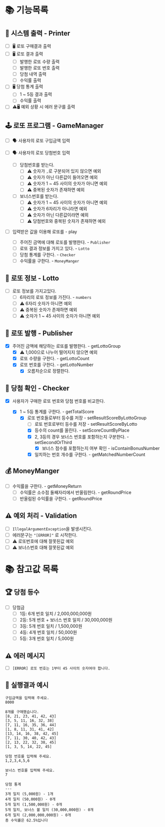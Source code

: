 # 📚 기능목록

## 💭 시스템 출력 - Printer

- [ ] 🖥️ 로또 구매결과 출력
- [ ] 🖥️ 로또 결과 출력
    - [ ] 발행한 로또 수량 출력
    - [ ] 발행한 로또 번호 출력
    - [ ] 당첨 내역 출력
    - [ ] 수익률 출력

- [ ] 🖥️ 당첨 통계 출력
    - [ ] 1 ~ 5등 결과 출력
    - [ ] 수익률 출력
- [ ] ⚠️🖥️ 예외 상황 시 에러 문구를 출력

## 🕹️ 로또 프로그램 - GameManager

- [ ] 🗣️ 사용자의 로또 구입금액 입력

- [ ] 🗣️ 사용자의 로또 당첨번호 입력
    - [ ] 당첨번호를 받는다.
        - [ ] ⚠️ 숫자가 `,`로 구분되어 있지 않으면 예외
        - [ ] ⚠️ 숫자가 아닌 다른값이 들어오면 예외
        - [ ] ⚠️ 숫자가 1 ~ 45 사이의 숫자가 아니면 예외
        - [ ] ⚠️ 중복된 숫자가 존재하면 예외
    - [ ] 보너스번호를 받는다.
        - [ ] ⚠️ 숫자가 1 ~ 45 사이의 숫자가 아니면 예외
        - [ ] ⚠️ 숫자가 6자리가 아니라면 예외
        - [ ] ⚠️ 숫자가 아닌 다른값이라면 예외
        - [ ] ⚠️ 당첨번호와 중복된 숫자가 존재하면 예외

- [ ] 입력받은 값을 이용해 로또를 - play
    - [ ] 주어진 금액에 대해 로또를 발행한다. - `Publisher`
    - [ ] 로또 결과 정보를 가지고 있다. - `Lotto`
    - [ ] 당첨 통계를 구한다. - `Checker`
    - [ ] 수익률을 구한다. - `MoneyManger`

## 💭 로또 정보 - Lotto

- [ ] 로또 정보를 가지고있다.
    - [ ] 6자리의 로또 정보를 가진다. - `numbers`
    - [ ] ⚠️ 6자리 숫자가 아니면 예외
    - [ ] ⚠️ 중복된 숫자가 존재하면 예외
    - [ ] ⚠️ 숫자가 1 ~ 45 사이의 숫자가 아니면 예외

## 🎲 로또 발행 - Publisher

- [x] 주어진 금액에 해당하는 로또를 발행한다. - getLottoGroup
    - [x] ⚠️ 1,000으로 나누어 떨어지지 않으면 예외
    - [x] 로또 수량을 구한다. - getLottoCount
    - [x] 로또 번호를 구한다. - getLottoNumber
        - [x] 오름차순으로 정렬한다.

## 🔎 당첨 확인 - Checker

- [x] 사용자가 구매한 로또 번호와 당첨 번호를 비교한다.

    - [x] 1 ~ 5등 통계를 구한다. - getTotalScore
        - [x] 로또 번호들로부터 등수를 저장 - setResultScoreByLottoGroup
            - [ ] 로또 번호로부터 등수를 저장 - setResultScoreByLotto
            - [x] 등수의 count를 올린다. - setScoreCountByPlace
            - [x] 2, 3등의 경우 보너스 번호를 포함하는지 구분한다. - setSecondOrThird
                - [x] 보너스 점수를 포함하는지 여부 확인 - isContainBonusNumber
            - [x] 일치하는 번호 개수를 구한다. - getMatchedNumberCount

## 💰 MoneyManger

- [ ] 수익률을 구한다. - getMoneyReturn
    - [ ] 수익률은 소수점 둘째자리에서 반올림한다. - getRoundPrice
    - [ ] 반올림된 수익률을 구한다. - getRoundPrice

## ⚠️ 예외 처리 - Validation

- [ ] `IllegalArgumentException`을 발생시킨다.
- [ ] 에러문구는 `"[ERROR]"` 로 시작한다.
- [ ] ⚠️ 로또번호에 대해 잘못된값 예외
- [ ] ⚠️ 보너스번호 대해 잘못된값 예외

# 📚 참고값 목록

## 🏆 당첨 등수

- [ ] 당첨금
    - [ ] 1등: 6개 번호 일치 / 2,000,000,000원
    - [ ] 2등: 5개 번호 + 보너스 번호 일치 / 30,000,000원
    - [ ] 3등: 5개 번호 일치 / 1,500,000원
    - [ ] 4등: 4개 번호 일치 / 50,000원
    - [ ] 5등: 3개 번호 일치 / 5,000원

## ⚠️ 에러 메시지

- [ ] `[ERROR] 로또 번호는 1부터 45 사이의 숫자여야 합니다.`

## 📝 실행결과 예시

```text
구입금액을 입력해 주세요.
8000

8개를 구매했습니다.
[8, 21, 23, 41, 42, 43] 
[3, 5, 11, 16, 32, 38] 
[7, 11, 16, 35, 36, 44] 
[1, 8, 11, 31, 41, 42] 
[13, 14, 16, 38, 42, 45] 
[7, 11, 30, 40, 42, 43] 
[2, 13, 22, 32, 38, 45] 
[1, 3, 5, 14, 22, 45]

당첨 번호를 입력해 주세요.
1,2,3,4,5,6

보너스 번호를 입력해 주세요.
7

당첨 통계
---
3개 일치 (5,000원) - 1개
4개 일치 (50,000원) - 0개
5개 일치 (1,500,000원) - 0개
5개 일치, 보너스 볼 일치 (30,000,000원) - 0개
6개 일치 (2,000,000,000원) - 0개
총 수익률은 62.5%입니다
```